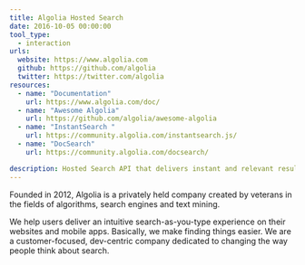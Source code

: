 ```yaml
---
title: Algolia Hosted Search
date: 2016-10-05 00:00:00
tool_type:
  - interaction
urls:
  website: https://www.algolia.com
  github: https://github.com/algolia
  twitter: https://twitter.com/algolia
resources:
  - name: "Documentation"
    url: https://www.algolia.com/doc/
  - name: "Awesome Algolia"
    url: https://github.com/algolia/awesome-algolia
  - name: "InstantSearch "
    url: https://community.algolia.com/instantsearch.js/
  - name: "DocSearch"
    url: https://community.algolia.com/docsearch/

description: Hosted Search API that delivers instant and relevant results from the first keystroke
---
```


Founded in 2012, Algolia is a privately held company created by veterans in the fields of algorithms, search engines and text mining.

We help users deliver an intuitive search-as-you-type experience on their websites and mobile apps. Basically, we make finding things easier. We are a customer-focused, dev-centric company dedicated to changing the way people think about search.

